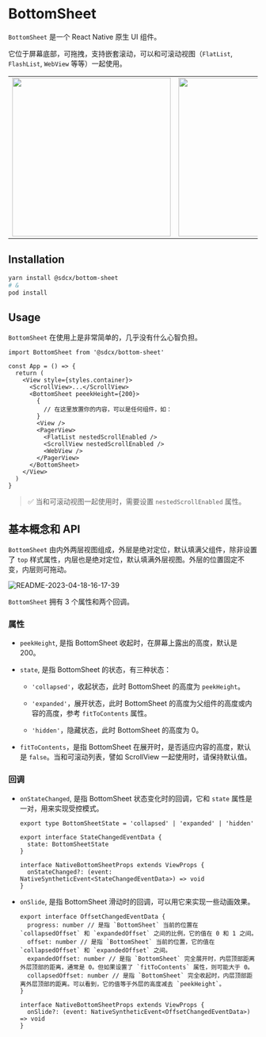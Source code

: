 # BottomSheet

`BottomSheet` 是一个 React Native 原生 UI 组件。

它位于屏幕底部，可拖拽，支持嵌套滚动，可以和可滚动视图（`FlatList`, `FlashList`, `WebView` 等等）一起使用。

|                                                                                                           |                                                                                                           |
| --------------------------------------------------------------------------------------------------------- | --------------------------------------------------------------------------------------------------------- |
| <img src="https://todoit.oss-cn-shanghai.aliyuncs.com/assets/troika-2023-04-27-14-47-39.gif" width="320"> | <img src="https://todoit.oss-cn-shanghai.aliyuncs.com/assets/troika-2023-04-27-14-48-40.gif" width="320"> |

## Installation

```bash
yarn install @sdcx/bottom-sheet
# &
pod install
```

## Usage

`BottomSheet` 在使用上是非常简单的，几乎没有什么心智负担。

```tsx
import BottomSheet from '@sdcx/bottom-sheet'

const App = () => {
  return (
    <View style={styles.container}>
      <ScrollView>...</ScrollView>
      <BottomSheet peeekHeight={200}>
        {
          // 在这里放置你的内容，可以是任何组件，如：
        }
        <View />
        <PagerView>
          <FlatList nestedScrollEnabled />
          <ScrollView nestedScrollEnabled />
          <WebView />
        </PagerView>
      </BottomSheet>
    </View>
  )
}
```

> :white_check_mark: 当和可滚动视图一起使用时，需要设置 `nestedScrollEnabled` 属性。

## 基本概念和 API

`BottomSheet` 由内外两层视图组成，外层是绝对定位，默认填满父组件，除非设置了 `top` 样式属性，内层也是绝对定位，默认填满外层视图。外层的位置固定不变，内层则可拖动。

![README-2023-04-18-16-17-39](https://todoit.oss-cn-shanghai.aliyuncs.com/assets/README-2023-04-18-16-17-39.png)

`BottomSheet` 拥有 3 个属性和两个回调。

### 属性

- `peekHeight`, 是指 BottomSheet 收起时，在屏幕上露出的高度，默认是 200。

- `state`, 是指 BottomSheet 的状态，有三种状态：

  - `'collapsed'`，收起状态，此时 BottomSheet 的高度为 `peekHeight`。

  - `'expanded'`，展开状态，此时 BottomSheet 的高度为父组件的高度或内容的高度，参考 `fitToContents` 属性。

  - `'hidden'`，隐藏状态，此时 BottomSheet 的高度为 0。

- `fitToContents`，是指 BottomSheet 在展开时，是否适应内容的高度，默认是 `false`。当和可滚动列表，譬如 ScrollView 一起使用时，请保持默认值。

### 回调

- `onStateChanged`, 是指 BottomSheet 状态变化时的回调，它和 `state` 属性是一对，用来实现受控模式。

  ```tsx
  export type BottomSheetState = 'collapsed' | 'expanded' | 'hidden'

  export interface StateChangedEventData {
    state: BottomSheetState
  }

  interface NativeBottomSheetProps extends ViewProps {
    onStateChanged?: (event: NativeSyntheticEvent<StateChangedEventData>) => void
  }
  ```

- `onSlide`, 是指 BottomSheet 滑动时的回调，可以用它来实现一些动画效果。

  ```tsx
  export interface OffsetChangedEventData {
    progress: number // 是指 `BottomSheet` 当前的位置在 `collapsedOffset` 和 `expandedOffset` 之间的比例，它的值在 0 和 1 之间。
    offset: number // 是指 `BottomSheet` 当前的位置，它的值在 `collapsedOffset` 和 `expandedOffset` 之间。
    expandedOffset: number // 是指 `BottomSheet` 完全展开时，内层顶部距离外层顶部的距离，通常是 0。但如果设置了 `fitToContents` 属性，则可能大于 0。
    collapsedOffset: number // 是指 `BottomSheet` 完全收起时，内层顶部距离外层顶部的距离。可以看到，它的值等于外层的高度减去 `peekHeight`。
  }

  interface NativeBottomSheetProps extends ViewProps {
    onSlide?: (event: NativeSyntheticEvent<OffsetChangedEventData>) => void
  }
  ```
